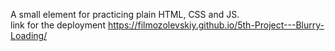 A small element for practicing plain HTML, CSS and JS.
<br>
link for the deployment https://filmozolevskiy.github.io/5th-Project---Blurry-Loading/ 
